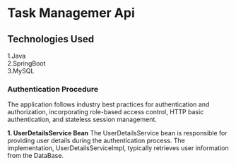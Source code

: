 <h1>Task Managemer Api</h1>
<h2>Technologies Used</h2>
<p>1.Java<br>
2.SpringBoot<br>
3.MySQL
</p>

<h3>Authentication Procedure</h3>
<P> The application follows industry best practices for authentication and authorization, incorporating role-based access control, HTTP basic authentication, and stateless session management.
</P>
<p><b>1. UserDetailsService Bean</b>
  The UserDetailsService bean is responsible for providing user details during the authentication process. The implementation, UserDetailsServiceImpl, typically retrieves user information from the DataBase.</p>
<p></p>
